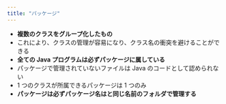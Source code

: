```yaml
---
title: "パッケージ"
---
```


- **複数のクラスをグループ化したもの**
- これにより、クラスの管理が容易になり、クラス名の衝突を避けることができる
- **全ての Java プログラムは必ずパッケージに属している**
- パッケージで管理されていないファイルは Java のコードとして認められない
- 1 つのクラスが所属できるパッケージは 1 つのみ
- **パッケージは必ずパッケージ名はと同じ名前のフォルダで管理する**
